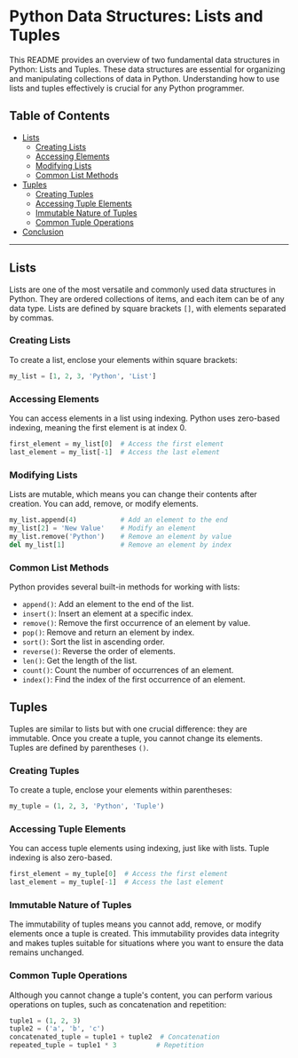 # Python Data Structures: Lists and Tuples

This README provides an overview of two fundamental data structures in Python: Lists and Tuples. These data structures are essential for organizing and manipulating collections of data in Python. Understanding how to use lists and tuples effectively is crucial for any Python programmer.

## Table of Contents
- [Lists](#lists)
  - [Creating Lists](#creating-lists)
  - [Accessing Elements](#accessing-elements)
  - [Modifying Lists](#modifying-lists)
  - [Common List Methods](#common-list-methods)
- [Tuples](#tuples)
  - [Creating Tuples](#creating-tuples)
  - [Accessing Tuple Elements](#accessing-tuple-elements)
  - [Immutable Nature of Tuples](#immutable-nature-of-tuples)
  - [Common Tuple Operations](#common-tuple-operations)
- [Conclusion](#conclusion)

---

## Lists

Lists are one of the most versatile and commonly used data structures in Python. They are ordered collections of items, and each item can be of any data type. Lists are defined by square brackets `[]`, with elements separated by commas.

### Creating Lists

To create a list, enclose your elements within square brackets:

```python
my_list = [1, 2, 3, 'Python', 'List']
```

### Accessing Elements

You can access elements in a list using indexing. Python uses zero-based indexing, meaning the first element is at index 0.

```python
first_element = my_list[0]  # Access the first element
last_element = my_list[-1]  # Access the last element
```

### Modifying Lists

Lists are mutable, which means you can change their contents after creation. You can add, remove, or modify elements.

```python
my_list.append(4)           # Add an element to the end
my_list[2] = 'New Value'    # Modify an element
my_list.remove('Python')    # Remove an element by value
del my_list[1]              # Remove an element by index
```

### Common List Methods

Python provides several built-in methods for working with lists:

- `append()`: Add an element to the end of the list.
- `insert()`: Insert an element at a specific index.
- `remove()`: Remove the first occurrence of an element by value.
- `pop()`: Remove and return an element by index.
- `sort()`: Sort the list in ascending order.
- `reverse()`: Reverse the order of elements.
- `len()`: Get the length of the list.
- `count()`: Count the number of occurrences of an element.
- `index()`: Find the index of the first occurrence of an element.

## Tuples

Tuples are similar to lists but with one crucial difference: they are immutable. Once you create a tuple, you cannot change its elements. Tuples are defined by parentheses `()`.

### Creating Tuples

To create a tuple, enclose your elements within parentheses:

```python
my_tuple = (1, 2, 3, 'Python', 'Tuple')
```

### Accessing Tuple Elements

You can access tuple elements using indexing, just like with lists. Tuple indexing is also zero-based.

```python
first_element = my_tuple[0]  # Access the first element
last_element = my_tuple[-1]  # Access the last element
```

### Immutable Nature of Tuples

The immutability of tuples means you cannot add, remove, or modify elements once a tuple is created. This immutability provides data integrity and makes tuples suitable for situations where you want to ensure the data remains unchanged.

### Common Tuple Operations

Although you cannot change a tuple's content, you can perform various operations on tuples, such as concatenation and repetition:

```python
tuple1 = (1, 2, 3)
tuple2 = ('a', 'b', 'c')
concatenated_tuple = tuple1 + tuple2  # Concatenation
repeated_tuple = tuple1 * 3          # Repetition
```
